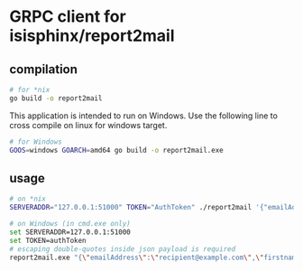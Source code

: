 # GRPC client for isisphinx/report2mail

## compilation


``` bash
# for *nix
go build -o report2mail
```

This application is intended to run on Windows. Use the following line to cross compile on linux for windows target.

``` bash
# for Windows
GOOS=windows GOARCH=amd64 go build -o report2mail.exe
```

## usage

``` bash
# on *nix
SERVERADDR="127.0.0.1:51000" TOKEN="AuthToken" ./report2mail '{"emailAddress":"recipient@example.com","firstname":"Jean","lastname":"Test","date":"2019-12-08","office":"District Medical Imagery","fileLocation":"report.pdf"}'

# on Windows (in cmd.exe only)
set SERVERADDR=127.0.0.1:51000
set TOKEN=authToken
# escaping double-quotes inside json payload is required
report2mail.exe "{\"emailAddress\":\"recipient@example.com\",\"firstname\":\"Jean\",\"lastname\":\"Test\",\"date\":\"2019-12-08\",\"office\":\"District Medical Imagery\",\"fileLocation\":\"report.pdf\"}"
```
